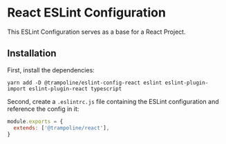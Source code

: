 # React ESLint Configuration

This ESLint Configuration serves as a base for a React Project.

## Installation

First, install the dependencies:

```shell
yarn add -D @trampoline/eslint-config-react eslint eslint-plugin-import eslint-plugin-react typescript
```

Second, create a `.eslintrc.js` file containing the ESLint configuration and reference the config in it:

```js
module.exports = {
  extends: ['@trampoline/react'],
}
```
